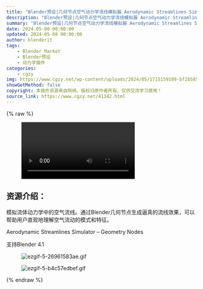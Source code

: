 ```yaml
---
title: "Blender预设|几何节点空气动力学流线模拟器 Aerodynamic Streamlines Simulator + 使用教程"
description: "Blender预设|几何节点空气动力学流线模拟器 Aerodynamic Streamlines Simulator + 使用教程"
summary: "Blender预设|几何节点空气动力学流线模拟器 Aerodynamic Streamlines Simulator + 使用教程"
date: 2024-05-08 00:00:00
updated: 2024-05-08 00:00:00
author: blenderit
tags: 
    - Blender Market
    - Blender预设
    - 动力学插件
categories:
    - cgzy
img: https://www.cgzy.net/wp-content/uploads/2024/05/1715159109-bf2b585aaeb7a04.webp
showGetMethod: false
copyright: 本插件资源来自网络，版权归原作者所有，仅供交流学习使用！
source_link: https://www.cgzy.net/41342.html
---
```


{% raw %}
<figure class="wp-block-video aligncenter"><video controls src="http://cloud.video.taobao.com/play/u/null/p/1/e/6/t/1/461806375088.mp4"></video></figure><div class="wp-block-pandastudio-title"><div class="title_style_01"><h2 id="h2-0">资源介绍：</h2></div></div><p class="is-style-text-indent-2em">模拟流体动力学中的空气流线。通过Blender几何节点生成逼真的流线效果，可以帮助用户直观地理解空气流动的模式和特征。</p><p>Aerodynamic Streamlines Simulator – Geometry Nodes</p><div class="wp-block-pandastudio-tips"><div class="tip success "><p>支持Blender 4.1</p>
</div></div><div class="wp-block-image is-style-border-round-and-with-shadow">
<figure class="aligncenter"><img decoding="async" src="https://img.alicdn.com/imgextra/i1/717183932/O1CN01tzC1wK1euuHeb0d0g_!!717183932.gif" alt="ezgif-5-26961583ae.gif" title="Blender预设|几何节点空气动力学流线模拟器 Aerodynamic Streamlines Simulator + 使用教程"></figure></div><div class="wp-block-image is-style-border-round-and-with-shadow">
<figure class="aligncenter"><img decoding="async" src="https://img.alicdn.com/imgextra/i1/717183932/O1CN01O92aC01euuHj8sRrU_!!717183932.gif" alt="ezgif-5-b4c57edbef.gif" title="Blender预设|几何节点空气动力学流线模拟器 Aerodynamic Streamlines Simulator + 使用教程"></figure></div>
<div style="display: none">cgzy</div>
{% endraw %}